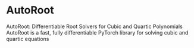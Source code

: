 # AutoRoot
AutoRoot: Differentiable Root Solvers for Cubic and Quartic Polynomials AutoRoot is a fast, fully differentiable PyTorch library for solving cubic and quartic equations

